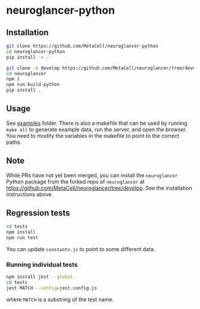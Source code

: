# neuroglancer-python

## Installation

```bash
git clone https://github.com/MetaCell/neuroglancer-python
cd neuroglancer-python
pip install -e .

git clone -b develop https://github.com/MetaCell/neuroglancer/tree/develop
cd neuroglancer
npm i
npm run build-python
pip install .
```

## Usage

See [examples](examples) folder. There is also a makefile that can be used by running `make all` to generate example data, run the server, and open the browser. You need to modify the variables in the makefile to point to the correct paths.

## Note

While PRs have not yet been merged, you can install the `neuroglancer` Python package from the forked repo of `neuroglancer` at https://github.com/MetaCell/neuroglancer/tree/develop. See the installation instructions above.

## Regression tests

```bash
cd tests
npm install
npm run test
```

You can update `constants.js` to point to some different data.

### Running individual tests

```bash
npm install jest --global
cd tests
jest MATCH --config=jest.config.js
```

where `MATCH` is a substring of the test name.